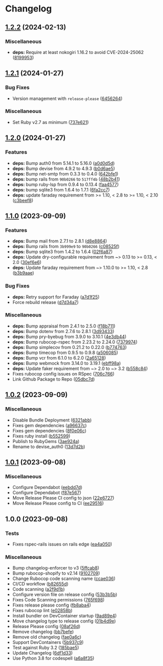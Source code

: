 # Changelog

## [1.2.2](https://github.com/itsmechlark/devise_auth0/compare/v1.2.1...v1.2.2) (2024-02-13)


### Miscellaneous

* **deps:** Require at least nokogiri 1.16.2 to avoid CVE-2024-25062 ([8199953](https://github.com/itsmechlark/devise_auth0/commit/8199953cfa4f2e56514d8184868316b66342da5e))

## [1.2.1](https://github.com/itsmechlark/devise_auth0/compare/v1.2.0...v1.2.1) (2024-01-27)


### Bug Fixes

* Version management with `release-please` ([6456264](https://github.com/itsmechlark/devise_auth0/commit/645626424a252cdd121e351de0c0f74704bd240e))


### Miscellaneous

* Set Ruby v2.7 as minimum ([737e621](https://github.com/itsmechlark/devise_auth0/commit/737e621314072c888198d739af1165a79946fd70))

## [1.2.0](https://github.com/itsmechlark/devise_auth0/compare/v1.1.0...v1.2.0) (2024-01-27)


### Features

* **deps:** Bump auth0 from 5.14.1 to 5.16.0 ([a0d0d5d](https://github.com/itsmechlark/devise_auth0/commit/a0d0d5df8b371e1a02b33839a7440dcad1dc2bc6))
* **deps:** Bump devise from 4.9.2 to 4.9.3 ([b0d6ae5](https://github.com/itsmechlark/devise_auth0/commit/b0d6ae5f41e5893739cd20e3513b151b43d2bb29))
* **deps:** Bump net-smtp from 0.3.3 to 0.4.0 ([642bfe1](https://github.com/itsmechlark/devise_auth0/commit/642bfe12fb6cfdf6e5934b5e8cf5c15091037802))
* **deps:** bump rails from `90b0266` to `517ff4b` ([48b2b41](https://github.com/itsmechlark/devise_auth0/commit/48b2b415d24f777f6470ecdb29af502820ab8a2d))
* **deps:** bump ruby-lsp from 0.9.4 to 0.13.4 ([faa4577](https://github.com/itsmechlark/devise_auth0/commit/faa457770dec68ecebfa7c433dc5d8d0f4e2e406))
* **deps:** bump sqlite3 from 1.6.4 to 1.7.1 ([6fa2cc7](https://github.com/itsmechlark/devise_auth0/commit/6fa2cc76410a9b7dd9e812d1ac9b6f250f0d9747))
* **deps:** update faraday requirement from &gt;= 1.10, &lt; 2.8 to >= 1.10, < 2.10 ([c3beef8](https://github.com/itsmechlark/devise_auth0/commit/c3beef86fd80232b28d6173a3fd50174d121b434))

## [1.1.0](https://github.com/itsmechlark/devise_auth0/compare/v1.0.2...v1.1.0) (2023-09-09)


### Features

* **deps:** Bump mail from 2.7.1 to 2.8.1 ([d8e8864](https://github.com/itsmechlark/devise_auth0/commit/d8e8864262f740c8a03e84b6a785fe510b3b12c4))
* **deps:** Bump rails from `3b999e9` to `90b0266` ([c08525f](https://github.com/itsmechlark/devise_auth0/commit/c08525ffe74afffc8f94bb3152a906da3528509c))
* **deps:** Bump sqlite3 from 1.4.2 to 1.6.4 ([02f6a87](https://github.com/itsmechlark/devise_auth0/commit/02f6a87c58c3c60a19de883474bae693b45f9505))
* **deps:** Update dry-configurable requirement from ~&gt; 0.13 to >= 0.13, &lt; 2.0 ([30ef6e6](https://github.com/itsmechlark/devise_auth0/commit/30ef6e6582e1b09e5360d553199af47ba3fdeefe))
* **deps:** Update faraday requirement from ~&gt; 1.10.0 to >= 1.10, &lt; 2.8 ([b3b9aae](https://github.com/itsmechlark/devise_auth0/commit/b3b9aae887c4518385aeb174cf953a077d02eac4))


### Bug Fixes

* **deps:** Retry support for Faraday ([a7d1f25](https://github.com/itsmechlark/devise_auth0/commit/a7d1f254987510abfa1a9451f46f948041e38bb9))
* Force rebuild release ([d7d34a7](https://github.com/itsmechlark/devise_auth0/commit/d7d34a7aa2d4de23ecc286192612385b0a76d126))


### Miscellaneous

* **deps:** Bump appraisal from 2.4.1 to 2.5.0 ([f18b711](https://github.com/itsmechlark/devise_auth0/commit/f18b71149f89fa86788695db05556737b82b2e5b))
* **deps:** Bump dotenv from 2.7.6 to 2.8.1 ([3d93433](https://github.com/itsmechlark/devise_auth0/commit/3d934339a13e738f783fdf9cb9f29dd2388c001c))
* **deps:** Bump pry-byebug from 3.9.0 to 3.10.1 ([4e3db44](https://github.com/itsmechlark/devise_auth0/commit/4e3db442ffb11502df41a3f4ca382829d3659f98))
* **deps:** Bump rubocop-rspec from 2.23.2 to 2.24.0 ([7379974](https://github.com/itsmechlark/devise_auth0/commit/7379974defcb8a7f19ede23f405604427153f483))
* **deps:** Bump simplecov from 0.21.2 to 0.22.0 ([b774763](https://github.com/itsmechlark/devise_auth0/commit/b774763e9773306f800723570e716e56e5ab6956))
* **deps:** Bump timecop from 0.9.5 to 0.9.8 ([a506085](https://github.com/itsmechlark/devise_auth0/commit/a5060852a4cc177980c87a741f7d5bb260a83218))
* **deps:** Bump vcr from 6.1.0 to 6.2.0 ([2a65128](https://github.com/itsmechlark/devise_auth0/commit/2a65128c7c4c4ef0ceb4e374a0de4d5ed80ddac8))
* **deps:** Bump webmock from 3.14.0 to 3.19.1 ([ebff98a](https://github.com/itsmechlark/devise_auth0/commit/ebff98ade34b1fa6aa4cd0fbd5e45fa55c54e898))
* **deps:** Update faker requirement from ~&gt; 2.0 to ~> 3.2 ([b558c84](https://github.com/itsmechlark/devise_auth0/commit/b558c84573cd1e40897ed62a617340d1bcf596af))
* Fixes rubocop config issues on RSpec ([706c766](https://github.com/itsmechlark/devise_auth0/commit/706c766c9e061cb79e9e84e47cb388f438e9aeb7))
* Link Github Package to Repo ([05dbc7d](https://github.com/itsmechlark/devise_auth0/commit/05dbc7d2e7279b53d52d902fa1308379b67cf028))

## [1.0.2](https://github.com/itsmechlark/devise_auth0/compare/v1.0.1...v1.0.2) (2023-09-09)


### Miscellaneous

* Disable Bundle Deployment ([6321abb](https://github.com/itsmechlark/devise_auth0/commit/6321abb5c357fd701a328a9e329498d3c29324ad))
* Fixes gem dependencies ([a96637c](https://github.com/itsmechlark/devise_auth0/commit/a96637cbf8390b1e04ef92ab3392f7a29ed4840b))
* Fixes gem dependencies ([8f0e06c](https://github.com/itsmechlark/devise_auth0/commit/8f0e06c07e89a6ac0840bc079693ac77ef11c147))
* Fixes ruby install ([b552599](https://github.com/itsmechlark/devise_auth0/commit/b552599a46eb1e18398fea76f2906c2fc3eef82c))
* Publish to RubyGems ([3ae924a](https://github.com/itsmechlark/devise_auth0/commit/3ae924a7cb6679d03fbed69e30ba64592e853786))
* Rename to devise_auth0 ([13d7d2b](https://github.com/itsmechlark/devise_auth0/commit/13d7d2b54e7ecfb79ac5a776f9c30e1fcc0b90ba))

## [1.0.1](https://github.com/itsmechlark/devise-auth0/compare/v1.0.0...v1.0.1) (2023-09-08)


### Miscellaneous

* Configure Dependabot ([eebdd7d](https://github.com/itsmechlark/devise-auth0/commit/eebdd7d46f1521a53b712353fda0a3635d640ff4))
* Configure Dependabot ([f87e567](https://github.com/itsmechlark/devise-auth0/commit/f87e56720d2a4d113fabddde38dc173d4867c784))
* Move Release Please CI config to json ([22e6727](https://github.com/itsmechlark/devise-auth0/commit/22e672730ca2df32fd00ebdb2d4b60e14a82f1aa))
* Move Release Please config to CI ([ee29516](https://github.com/itsmechlark/devise-auth0/commit/ee29516ea8552e4e4a60e7d1faff3fc33534bbc9))

## 1.0.0 (2023-09-08)


### Tests

* Fixes rspec-rails issues on rails edge ([ea4a050](https://github.com/itsmechlark/devise-auth0/commit/ea4a050528196936960d38b29edfb36a6e6cfcf1))


### Miscellaneous

* Bump changelog-enforcer to v3 ([5ffcab8](https://github.com/itsmechlark/devise-auth0/commit/5ffcab87952644b40cf73f45bce8cb2bd82ab534))
* Bump rubocop-shopify to v2.14 ([9102709](https://github.com/itsmechlark/devise-auth0/commit/91027094bbc243ef05fb10bfe2b9da91189ca8a4))
* Change Rubocop code scanning name ([ccae036](https://github.com/itsmechlark/devise-auth0/commit/ccae036e25f8f5d3d9fe0341e81d6b5b53af2df9))
* CI/CD workflow ([b82655d](https://github.com/itsmechlark/devise-auth0/commit/b82655d9a7af844f1a62d558e65799ef796951fc))
* Code scanning ([a2f9d1b](https://github.com/itsmechlark/devise-auth0/commit/a2f9d1b98994be941abfdba41346976cb717ba5a))
* Configure version file on release config ([53b3b5b](https://github.com/itsmechlark/devise-auth0/commit/53b3b5b4b88bc52bddee7bcee4cba1e889d21eda))
* Fixes Code Scanning permissions ([765f698](https://github.com/itsmechlark/devise-auth0/commit/765f698abe70f30a16b84549bb6256c22379d0fd))
* Fixes release please config ([fb8aba4](https://github.com/itsmechlark/devise-auth0/commit/fb8aba487088409c783c7022845be9677e22dd04))
* Fixes rubocop lint ([e02858b](https://github.com/itsmechlark/devise-auth0/commit/e02858b561f3d99691524795d43ae84fd5d8b978))
* Install bundler on DevContainer startup ([9ad89e4](https://github.com/itsmechlark/devise-auth0/commit/9ad89e43b1b1a99f06250c7bdc5b6006cd505cca))
* Move changelog type to release config ([01b4d9e](https://github.com/itsmechlark/devise-auth0/commit/01b4d9e02c981a3adc6c69fd64e9331838c3f618))
* Release Please config ([08af26d](https://github.com/itsmechlark/devise-auth0/commit/08af26d4002d3e89cb210cabd89ea768039193bc))
* Remove changelog ([bb7befe](https://github.com/itsmechlark/devise-auth0/commit/bb7befec90baad2c9f6f4671cb830a9e42491e11))
* Remove old changelog ([fae0a6c](https://github.com/itsmechlark/devise-auth0/commit/fae0a6cdad32a043c53820c78277df2c6acc872a))
* Support DevContainers ([5b937c9](https://github.com/itsmechlark/devise-auth0/commit/5b937c9696fea630eabaa9f4d745e4c64418e753))
* Test against Ruby 3.2 ([185bae5](https://github.com/itsmechlark/devise-auth0/commit/185bae5d12b17409e6ed62d0aa7be9870ca9c424))
* Update Changelog ([6df1d33](https://github.com/itsmechlark/devise-auth0/commit/6df1d33cf6810b752efc5bc4bf6d3f8691117847))
* Use Python 3.8 for codespell ([a6a8f35](https://github.com/itsmechlark/devise-auth0/commit/a6a8f3556ae54dd1ed0608eaa431772ef2ff1977))
